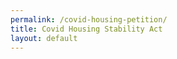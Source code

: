 ```yaml
---
permalink: /covid-housing-petition/
title: Covid Housing Stability Act
layout: default
---
```

<script charset="utf-8" type="text/javascript" src="//js.hsforms.net/forms/shell.js"></script>

<script>
  hbspt.forms.create({
	portalId: "6201350",
	formId: "eaed6735-7e94-4e10-b300-85a269cbebd9"
});
</script>
